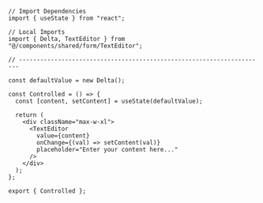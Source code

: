 ﻿```tsx
// Import Dependencies
import { useState } from "react";

// Local Imports
import { Delta, TextEditor } from "@/components/shared/form/TextEditor";

// ----------------------------------------------------------------------

const defaultValue = new Delta();

const Controlled = () => {
  const [content, setContent] = useState(defaultValue);

  return (
    <div className="max-w-xl">
      <TextEditor
        value={content}
        onChange={(val) => setContent(val)}
        placeholder="Enter your content here..."
      />
    </div>
  );
};

export { Controlled };

```
